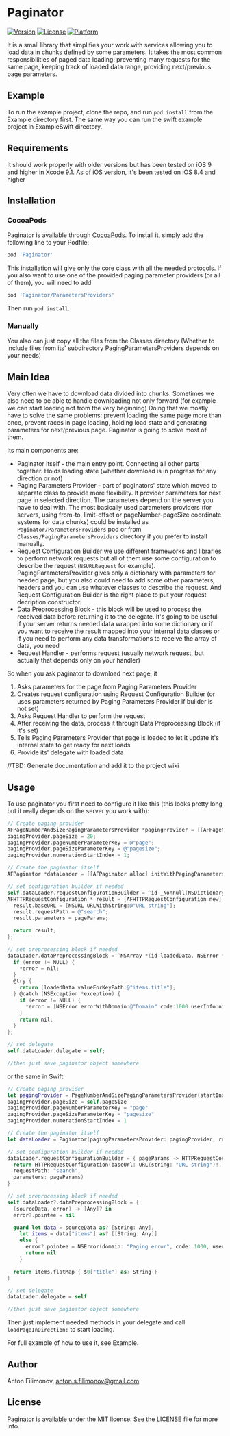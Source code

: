 # Paginator

[![Version](https://img.shields.io/cocoapods/v/Paginator.svg?style=flat)](http://cocoapods.org/pods/Paginator)
[![License](https://img.shields.io/cocoapods/l/Paginator.svg?style=flat)](http://cocoapods.org/pods/Paginator)
[![Platform](https://img.shields.io/cocoapods/p/Paginator.svg?style=flat)](http://cocoapods.org/pods/Paginator)

It is a small library that simplifies your work with services allowing you to load data in chunks defined by some parameters. It takes the most common responsibilities of paged data loading: preventing many requests for the same page, keeping track of loaded data range, providing next/previous page parameters.

## Example

To run the example project, clone the repo, and run `pod install` from the Example directory first. The same way you can run the swift example project in ExampleSwift directory.

## Requirements
It should work properly with older versions but has been tested on iOS 9 and higher in Xcode 9.1. As of iOS version, it's been tested on iOS 8.4 and higher

## Installation

### CocoaPods

Paginator is available through [CocoaPods](http://cocoapods.org). To install
it, simply add the following line to your Podfile:

```ruby
pod 'Paginator'
```

This installation will give only the core class with all the needed protocols.
If you also want to use one of the provided paging parameter providers (or all of them), you will need to add

 ```ruby
 pod 'Paginator/ParametersProviders'
```

Then run `pod install`.

### Manually

You also can just copy all the files from the Classes directory (Whether to include files from its' subdirectory PagingParametersProviders depends on your needs)

## Main Idea

Very often we have to download data divided into chunks. Sometimes we also need to be able to handle downloading not only forward (for example we can start loading not from the very beginning) Doing that we mostly have to solve the same problems: prevent loading the same page more than once, prevent races in page loading, holding load state and generating parameters for next/previous page. Paginator is going to solve most of them.

Its main components are:

* Paginator itself - the main entry point. Connecting all other parts together. Holds loading state (whether download is in progress for any direction or not)
* Paging Parameters Provider - part of paginators' state which moved to separate class to provide more flexibility. It provider parameters for next page in selected direction. The parameters depend on the server you have to deal with. The most basically used parameters providers (for servers, using from-to, limit-offset or pageNumber-pageSize coordinate systems for data chunks) could be installed as `Paginator/ParametersProviders` pod or from `Classes/PagingParametersProviders` directory if you prefer to install manually.
* Request Configuration Builder we use different frameworks and libraries to perform network requests but all of them use some configuration to describe the request (`NSURLRequest` for example). PagingParametersProvider gives only a dictionary with parameters for needed page, but you also could need to add some other parameters, headers and you can use whatever classes to describe the request. And Request Configuration Builder is the right place to put your request decription constructor.
* Data Preprocessing Block - this block will be used to process the received data before returning it to the delegate. It's going to be usefull if your server returns needed data wrapped into some dictionary or if you want to receive the result mapped into your internal data classes or if you need to perform any data transformations to receive the array of data, you need
* Request Handler - performs request (usually network request, but actually that depends only on your handler)

So when you ask paginator to download next page, it
1. Asks parameters for the page from Paging Parameters Provider
2. Creates request configuration using Request Configuration Builder (or uses parameters returned by Paging Parameters Provider if builder is not set)
3. Asks Request Handler to perform the request
4. After receiving the data, process it through Data Preprocessing Block (if it's set)
5. Tells Paging Parameters Provider that page is loaded to let it update it's internal state to get ready for next loads
6. Provide its' delegate with loaded data

//TBD: Generate documentation and add it to the project wiki

## Usage

To use paginator you first need to configure it like this (this looks pretty long but it really depends on the server you work with):
```Objective-C
// Create paging provider
AFPageNumberAndSizePagingParametersProvider *pagingProvider = [[AFPageNumberAndSizePagingParametersProvider alloc] initWithStartIndex:1];
pagingProvider.pageSize = 20;
pagingProvider.pageNumberParameterKey = @"page";
pagingProvider.pageSizeParameterKey = @"pagesize";
pagingProvider.numerationStartIndex = 1;

// Create the paginator itself
AFPaginator *dataLoader = [[AFPaginator alloc] initWithPagingParametersProvider:pagingProvider requestHandler:/*your custom handler*/];

// set configuration builder if needed
self.dataLoader.requestConfigurationBuilder = ^id _Nonnull(NSDictionary<NSString *,id> *pageParams) {
AFHTTPRequestConfiguration * result = [AFHTTPRequestConfiguration new];
  result.baseURL = [NSURL URLWithString:@"URL string"];
  result.requestPath = @"search";
  result.parameters = pageParams;

  return result;
};

// set preprocessing block if needed
dataLoader.dataPreprocessingBlock = ^NSArray *(id loadedData, NSError **error) {
  if (error != NULL) {
    *error = nil;
  }
  @try {
    return [loadedData valueForKeyPath:@"items.title"];
  } @catch (NSException *exception) {
    if (error != NULL) {
      *error = [NSError errorWithDomain:@"Domain" code:1000 userInfo:nil];
    }
    return nil;
  }
};

// set delegate
self.dataLoader.delegate = self;

//then just save paginator object somewhere
```

or the same in Swift
```Swift
// Create paging provider
let pagingProvider = PageNumberAndSizePagingParametersProvider(startIndex: 1)!
pagingProvider.pageSize = self.pageSize
pagingProvider.pageNumberParameterKey = "page"
pagingProvider.pageSizeParameterKey = "pagesize"
pagingProvider.numerationStartIndex = 1

// Create the paginator itself
let dataLoader = Paginator(pagingParametersProvider: pagingProvider, requestHandler: /*your custom handler*/)

// set configuration builder if needed
dataLoader.requestConfigurationBuilder = { pageParams -> HTTPRequestConfiguration in
  return HTTPRequestConfiguration(baseUrl: URL(string: "URL string")!,
  requestPath: "search",
  parameters: pageParams)
}

// set preprocessing block if needed
self.dataLoader?.dataPreprocessingBlock = {
  (sourceData, error) -> [Any]? in
  error?.pointee = nil

  guard let data = sourceData as? [String: Any],
    let items = data["items"] as? [[String: Any]]
    else {
      error?.pointee = NSError(domain: "Paging error", code: 1000, userInfo: nil)
      return nil
    }

  return items.flatMap { $0["title"] as? String }
}

// set delegate
dataLoader.delegate = self

//then just save paginator object somewhere
```

Then just implement needed methods in your delegate and call `loadPageInDirection:` to start loading.

For full example of how to use it, see Example.

## Author

Anton Filimonov, anton.s.filimonov@gmail.com

## License

Paginator is available under the MIT license. See the LICENSE file for more info.
